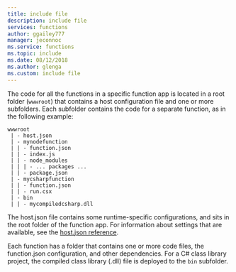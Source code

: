 ```yaml
---
title: include file
description: include file
services: functions
author: ggailey777
manager: jeconnoc
ms.service: functions
ms.topic: include
ms.date: 08/12/2018
ms.author: glenga
ms.custom: include file
---
```


The code for all the functions in a specific function app is located in a root folder (`wwwroot`) that contains a host configuration file and one or more subfolders. Each subfolder contains the code for a separate function, as in the following example:

```
wwwroot
 | - host.json
 | - mynodefunction
 | | - function.json
 | | - index.js
 | | - node_modules
 | | | - ... packages ...
 | | - package.json
 | - mycsharpfunction
 | | - function.json
 | | - run.csx
 | - bin
 | | - mycompiledcsharp.dll
```

The host.json file contains some runtime-specific configurations, and sits in the root folder of the function app. For information about settings that are available, see the [host.json reference](../articles/azure-functions/functions-host-json.md).

Each function has a folder that contains one or more code files, the function.json configuration, and other dependencies. For a C# class library project, the compiled class library (.dll) file is deployed to the `bin` subfolder.

